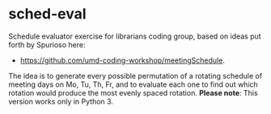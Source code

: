 sched-eval
==========

Schedule evaluator exercise for librarians coding group, based on ideas put forth by Spurioso here: 

* https://github.com/umd-coding-workshop/meetingSchedule.

The idea is to generate every possible permutation of a rotating schedule of meeting days on Mo, Tu, Th, Fr, and to evaluate each one to find out which rotation would produce the most evenly spaced rotation.
**Please note**: This version works only in Python 3.
